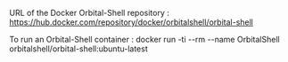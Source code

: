 URL of the Docker Orbital-Shell repository :
https://hub.docker.com/repository/docker/orbitalshell/orbital-shell

To run an Orbital-Shell container :
docker run -ti --rm --name OrbitalShell orbitalshell/orbital-shell:ubuntu-latest
